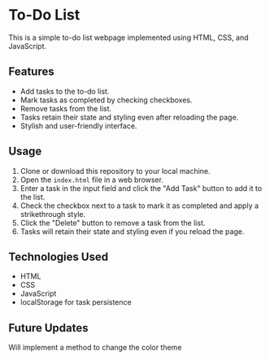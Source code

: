 # To-Do List

This is a simple to-do list webpage implemented using HTML, CSS, and JavaScript.

## Features

- Add tasks to the to-do list.
- Mark tasks as completed by checking checkboxes.
- Remove tasks from the list.
- Tasks retain their state and styling even after reloading the page.
- Stylish and user-friendly interface.

## Usage

1. Clone or download this repository to your local machine.
2. Open the `index.html` file in a web browser.
3. Enter a task in the input field and click the "Add Task" button to add it to the list.
4. Check the checkbox next to a task to mark it as completed and apply a strikethrough style.
5. Click the "Delete" button to remove a task from the list.
6. Tasks will retain their state and styling even if you reload the page.

## Technologies Used

- HTML
- CSS
- JavaScript
- localStorage for task persistence

## Future Updates

Will implement a method to change the color theme
